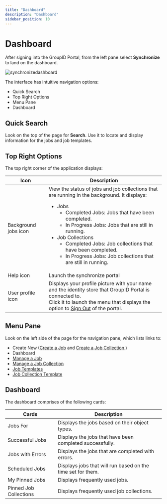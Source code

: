 ```yaml
---
title: "Dashboard"
description: "Dashboard"
sidebar_position: 10
---
```


# Dashboard

After signing into the GroupID Portal, from the left pane select **Synchronize** to land on the
dashboard.

![synchronizedashboard](/img/product_docs/directorymanager/11.0/portal/synchronize/synchronizedashboard.webp)

The interface has intuitive navigation options:

- Quick Search
- Top Right Options
- Menu Pane
- Dashboard

## Quick Search

Look on the top of the page for **Search**. Use it to locate and display information for the jobs
and job templates.

## Top Right Options

The top right corner of the application displays:

| Icon | Description |
| --- | --- |
| Background jobs icon | View the status of jobs and job collections that are running in the background. It displays: <ul><li>Jobs<ul><li>Completed Jobs: Jobs that have been completed.</li><li>In Progress Jobs: Jobs that are still in running.</li></ul></li><li>Job Collections<ul><li>Completed Jobs: Job collections that have been completed.</li><li>In Progress Jobs: Job collections that are still in running.</li></ul></li></ul> |
| Help icon            | Launch the synchronize portal |
| User profile icon    | Displays your profile picture with your name and the identity store that GroupID Portal is connected to. <br />Click it to launch the menu that displays the option to [Sign Out](/docs/directorymanager/11.0/portal/login.md#sign-out) of the portal.                                                                                                                                                    |


## Menu Pane

Look on the left side of the page for the navigation pane, which lists links to:

- Create New ([Create a Job](/docs/directorymanager/11.0/portal/synchronize/create/create.md)
  and
  [Create a Job Collection ](/docs/directorymanager/11.0/portal/synchronize/create/collection/create.md))
- Dashboard
- [Manage a Job](/docs/directorymanager/11.0/portal/synchronize/manage/job.md)
- [Manage a Job Collection ](/docs/directorymanager/11.0/portal/synchronize/manage/jobcollection.md)
- [Job Templates](/docs/directorymanager/11.0/portal/synchronize/manage/jobtemplate.md)
- [Job Collection Template](/docs/directorymanager/11.0/portal/synchronize/manage/jobcollectiontemplate.md)

## Dashboard

The dashboard comprises of the following cards:

| Cards                  | Description                                                 |
| ---------------------- | ----------------------------------------------------------- |
| Jobs For               | Displays the jobs based on their object types.              |
| Successful Jobs        | Displays the jobs that have been completed successfully.    |
| Jobs with Errors       | Displays the jobs that are completed with errors.           |
| Scheduled Jobs         | Displays jobs that will run based on the time set for them. |
| My Pinned Jobs         | Displays frequently used jobs.                              |
| Pinned Job Collections | Displays frequently used job collections.                   |
